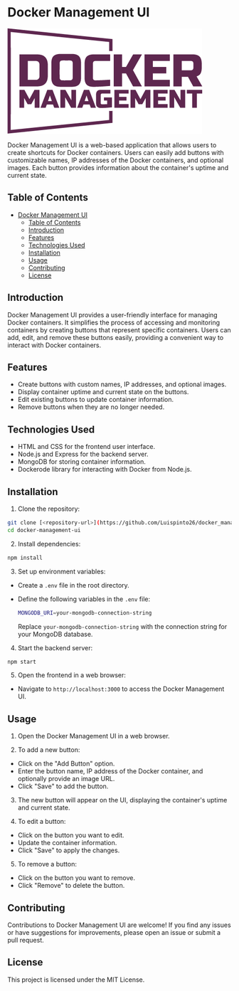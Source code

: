 # Docker Management UI

![Project Logo](./logo.png)

Docker Management UI is a web-based application that allows users to create shortcuts for Docker containers. Users can easily add buttons with customizable names, IP addresses of the Docker containers, and optional images. Each button provides information about the container's uptime and current state.

## Table of Contents

- [Docker Management UI](#docker-management-ui)
  - [Table of Contents](#table-of-contents)
  - [Introduction](#introduction)
  - [Features](#features)
  - [Technologies Used](#technologies-used)
  - [Installation](#installation)
  - [Usage](#usage)
  - [Contributing](#contributing)
  - [License](#license)

## Introduction

Docker Management UI provides a user-friendly interface for managing Docker containers. It simplifies the process of accessing and monitoring containers by creating buttons that represent specific containers. Users can add, edit, and remove these buttons easily, providing a convenient way to interact with Docker containers.

## Features

- Create buttons with custom names, IP addresses, and optional images.
- Display container uptime and current state on the buttons.
- Edit existing buttons to update container information.
- Remove buttons when they are no longer needed.

## Technologies Used

- HTML and CSS for the frontend user interface.
- Node.js and Express for the backend server.
- MongoDB for storing container information.
- Dockerode library for interacting with Docker from Node.js.

## Installation

1. Clone the repository:

```bash
git clone [<repository-url>](https://github.com/Luispinto26/docker_management_ui.git)
cd docker-management-ui
```

2. Install dependencies:

```bash
npm install
```

3. Set up environment variables:

- Create a `.env` file in the root directory.
- Define the following variables in the `.env` file:

  ```bash
  MONGODB_URI=your-mongodb-connection-string
  ```

  Replace `your-mongodb-connection-string` with the connection string for your MongoDB database.

4. Start the backend server:

```bash
npm start
```

5. Open the frontend in a web browser:

- Navigate to `http://localhost:3000` to access the Docker Management UI.

## Usage

1. Open the Docker Management UI in a web browser.

2. To add a new button:

- Click on the "Add Button" option.
- Enter the button name, IP address of the Docker container, and optionally provide an image URL.
- Click "Save" to add the button.

3. The new button will appear on the UI, displaying the container's uptime and current state.

4. To edit a button:

- Click on the button you want to edit.
- Update the container information.
- Click "Save" to apply the changes.

5. To remove a button:

- Click on the button you want to remove.
- Click "Remove" to delete the button.

## Contributing

Contributions to Docker Management UI are welcome! If you find any issues or have suggestions for improvements, please open an issue or submit a pull request.

## License

This project is licensed under the MIT License.
